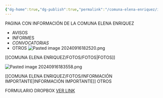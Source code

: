 ```yaml
---
{"dg-home":true,"dg-publish":true,"permalink":"/comuna-elena-enriquez/inicio/inicio/","tags":["gardenEntry"],"dgPassFrontmatter":true}
---
```


PAGINA CON INFORMACIÓN DE LA COMUNA ELENA ENRIQUEZ

- AVISOS
- INFORMES
- *CONVOCATORIAS* 
- OTROS
![Pasted image 20240916182520.png](/img/user/COMUNA%20ELENA%20ENRIQUEZ/FOTOS/Pasted%20image%2020240916182520.png)


[[COMUNA ELENA ENRIQUEZ/FOTOS/FOTOS\|FOTOS]]


![Pasted image 20240916183558.png](/img/user/COMUNA%20ELENA%20ENRIQUEZ/FOTOS/Pasted%20image%2020240916183558.png)

[[COMUNA ELENA ENRIQUEZ/FOTOS/INFORMACIÓN IMPORTANTE\|INFORMACIÓN IMPORTANTE]]
OTROS



FORMULARIO DROPBOX 
[VER LINK](https://forms.gle/5gdZ9XxNBriC7zMKA)







